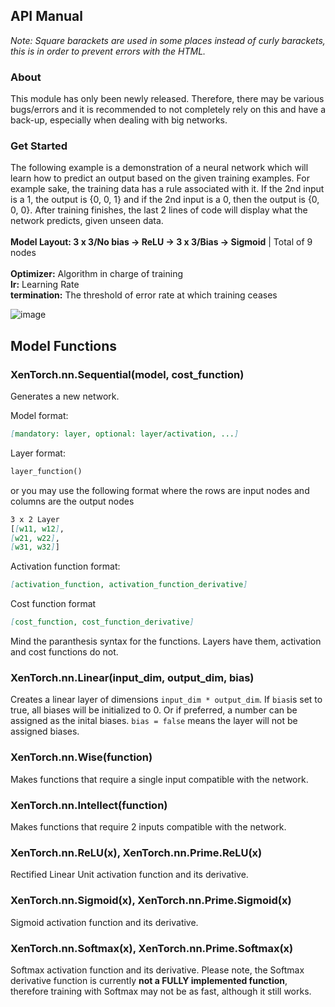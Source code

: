 ## API Manual
*Note: Square barackets are used in some places instead of curly barackets, this is in order to prevent errors with the HTML.*

### About

This module has only been newly released. Therefore, there may be various bugs/errors and it is recommended to not completely rely on this and have a back-up, especially when dealing with big networks.

### Get Started

The following example is a demonstration of a neural network which will learn how to predict an output based on the given training examples.
For example sake, the training data has a rule associated with it. If the 2nd input is a 1, the output is {0, 0, 1} and if the 2nd input is a 0, then the output is {0, 0, 0}.
After training finishes, the last 2 lines of code will display what the network predicts, given unseen data.
\
\
**Model Layout: 3 x 3/No bias -> ReLU -> 3 x 3/Bias -> Sigmoid** | Total of 9 nodes
\
\
**Optimizer:** Algorithm in charge of training\
**lr:** Learning Rate \
**termination:** The threshold of error rate at which training ceases

![image](https://user-images.githubusercontent.com/65914250/116998669-3f0a6200-ace7-11eb-97b8-8e6bec6ba135.png)

## Model Functions


### XenTorch.nn.Sequential(model, cost_function)

Generates a new network.

Model format:
```markdown
[mandatory: layer, optional: layer/activation, ...]
```

Layer format:
```markdown
layer_function()
```
or you may use the following format where the rows are input nodes and columns are the output nodes
```markdown
3 x 2 Layer
[[w11, w12],
[w21, w22],
[w31, w32]]
```

Activation function format:
```markdown
[activation_function, activation_function_derivative]
```

Cost function format
```markdown
[cost_function, cost_function_derivative]
```

Mind the paranthesis syntax for the functions. Layers have them, activation and cost functions do not.

### XenTorch.nn.Linear(input_dim, output_dim, bias)
Creates a linear layer of dimensions `input_dim * output_dim`. If `bias`is set to true, all biases will be initialized to 0. Or if preferred, a number can be assigned as the inital biases. `bias = false` means the layer will not be assigned biases.

### XenTorch.nn.Wise(function)
Makes functions that require a single input compatible with the network.

### XenTorch.nn.Intellect(function)
Makes functions that require 2 inputs compatible with the network.

### XenTorch.nn.ReLU(x), XenTorch.nn.Prime.ReLU(x)
Rectified Linear Unit activation function and its derivative.

### XenTorch.nn.Sigmoid(x), XenTorch.nn.Prime.Sigmoid(x)
Sigmoid activation function and its derivative.

### XenTorch.nn.Softmax(x), XenTorch.nn.Prime.Softmax(x)
Softmax activation function and its derivative. Please note, the Softmax derivative function is currently **not a FULLY implemented function**, therefore training with Softmax may not be as fast, although it still works.
